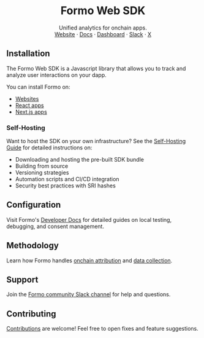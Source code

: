 <p align="center">
	<h1 align="center"><b>Formo Web SDK</b></h1>
<p align="center">
    Unified analytics for onchain apps.
    <br />
    <a href="https://formo.so">Website</a>
    ·
    <a href="https://docs.formo.so">Docs</a>
    ·
    <a href="https://app.formo.so">Dashboard</a>
    ·
    <a href="https://formo.so/slack">Slack</a>
    ·
    <a href="https://twitter.com/getformo">X</a>
  </p>
</p>

## Installation

The Formo Web SDK is a Javascript library that allows you to track and analyze user interactions on your dapp. 

You can install Formo on:
- [Websites](https://docs.formo.so/install#website)
- [React apps](https://docs.formo.so/install#react)
- [Next.js apps](https://docs.formo.so/install#next-js-app-router)

### Self-Hosting

Want to host the SDK on your own infrastructure? See the [Self-Hosting Guide](SELF_HOSTING.md) for detailed instructions on:
- Downloading and hosting the pre-built SDK bundle
- Building from source
- Versioning strategies
- Automation scripts and CI/CD integration
- Security best practices with SRI hashes

## Configuration

Visit Formo's [Developer Docs](https://docs.formo.so) for detailed guides on local testing, debugging, and consent management.

## Methodology

Learn how Formo handles [onchain attribution](https://docs.formo.so/data/attribution) and [data collection](https://docs.formo.so/data/what-we-collect).

## Support

Join the [Formo community Slack channel](https://formo.so/slack) for help and questions.

## Contributing

[Contributions](https://github.com/getformo/sdk/blob/main/CONTRIBUTING.md) are welcome! Feel free to open fixes and feature suggestions.

